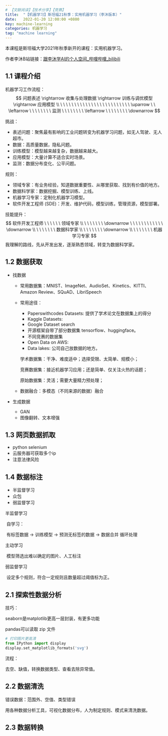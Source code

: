 ```yaml
---
# 【文献阅读】【技术分享】【竞赛】
title:  "【机器学习】斯坦福21秋季：实用机器学习（李沐版本）"
date:   2022-01-20 12:00:00 +0800
key: machine-learning
categories: 机器学习
tag: "machine learning"
---
```

本课程是斯坦福大学2021年秋季新开的课程：实用机器学习。

作者李沐B站链接：[跟李沐学AI的个人空间_哔哩哔哩_bilibili](https://space.bilibili.com/1567748478/channel/collectiondetail?sid=28144)

## 1.1 课程介绍

机器学习工作流程：
$$
问题表述 \rightarrow 收集与处理数据 \rightarrow 训练与调优模型 \rightarrow 应用模型 \\
 \ \ \ \ \ \ \ \ \ \ \ \ \ \ \ \ \  \ \ \ \ \ \ \ \ \uparrow \ \ \leftarrow \  \ \ \ \ \ \ \ 监测 \ \ \ \ \ \ \ \  \leftarrow \ \ \ \ \ \ \ \ \downarrow
$$

挑战：

- 表述问题：聚焦最有影响的工业问题转变为机器学习问题，如无人驾驶、无人超市。
- 数据：高质量数据，隐私问题。
- 训练模型：模型越来越复杂，数据越来越大。
- 应用模型：大量计算不适合实时场景。
- 监测：数据分布变化、公平问题。

规则：

- 领域专家：有业务经验，知道数据重要性、从哪里获取、找到有价值的地方。
- 数据科学家：数据挖掘、模型训练、上线。
- 机器学习专家：定制化机器学习模型。
- 软件开发工程师 (SDE)：开发、维护代码，模型训练，管理资源，模型部署。

技能提升：
$$
软件开发工程师 \ \ \ \ \ \ 领域专家 \\
\ \ \ \ \ \ \  \downarrow \ \ \ \ \ \ \ \ \ \ \ \ \downarrow \\
\ \ \ \ \ \ \ 数据科学家 \\
\ \ \ \ \ \ \ \downarrow \\
\ \ \ \ \ \ \ 机器学习专家
$$
我理解的路线，先从开发出发，逐渐熟悉领域，转变为数据科学家。

## 1.2 数据获取

- 找数据

  -  常用数据集：MNIST、ImageNet、AudioSet、Kinetics、KITTI、Amazon Review、SQuAD、LibriSpeech

  - 常用途径：

    - Paperswithcodes Datasets: 提供了学术论文在数据集上的得分
    - Kaggle Datasets: 
    - Google Dataset search
    - 开源框架自带了部分数据集 tensorflow、huggingface。
    - 不同竞赛的数据集
    - Open Data on AWS:
    - Data lakes: 公司自己放数据的地方。

    学术数据集：干净、难度适中；选择受限、太简单、规模小；

    竞赛数据集：接近机器学习应用；还是简单、仅关注火热的话题；

    原始数据集：灵活；需要大量精力预处理；

  - 数据融合：多模态（不同来源的数据）融合

- 生成数据

  - GAN
  - 图像翻转、文本增强

## 1.3 网页数据抓取

- python selenium
- 云服务器可获取多个ip
- 注意法律风险

## 1.4 数据标注

- 半监督学习
- 众包
- 弱监督学习

半监督学习

​	自学习：

​		有标签数据 -> 训练模型 -> 预测无标签的数据  -> 数据合并   循环处理             

主动学习

​	模型筛选出难以确定的图片、人工标注

弱监督学习

​	设定多个规则，符合一定规则且数量超过阈值标为正。

## 2.1 探索性数据分析

技巧：

seaborn是matplotlib更高一层封装，有更多功能

pandas可以读取 zip 文件

```python
# 打印图片更高清
from IPython import display
display.set_matplotlib_formats('svg')
```

流程：

去空、缺值，转换数据类型、查看去除异常值。

## 2.2 数据清洗

错误数据：范围外、空值、类型错误

用各种数据分析工具，可视化数据分布，人为制定规则、模式来清洗数据。

## 2.3 数据转换




